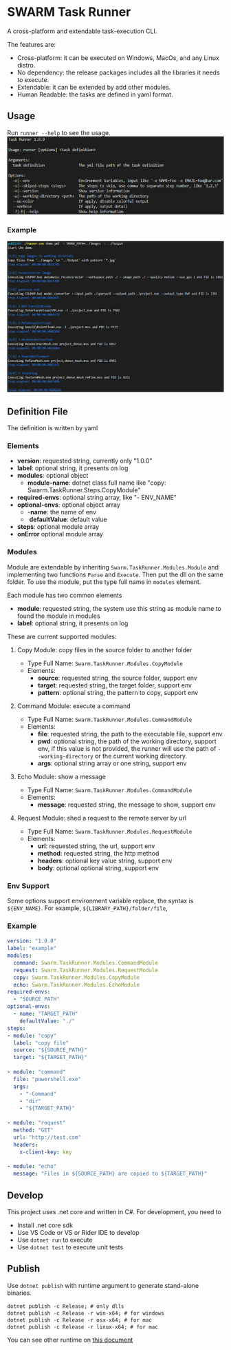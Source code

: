 # SWARM Task Runner
A cross-platform and extendable task-execution CLI.

The features are:
- Cross-platform: it can be executed on Windows, MacOs, and any Linux distro.
- No dependency: the release packages includes all the libraries it needs to execute.
- Extendable: it can be extended by add other modules.
- Human Readable: the tasks are defined in yaml format.

## Usage
Run `runner --help` to see the usage.
![usage](./screenshots/usage.png)

### Example
![example](./screenshots/example.png)

## Definition File
The definition is written by yaml

### Elements
- **version**: requested string, currently only "1.0.0"
- **label**: optional string, it presents on log
- **modules**: optional object
    - **module-name**: dotnet class full name like "copy: Swarm.TaskRunner.Steps.CopyModule"
- **required-envs**: optional string array, like "- ENV_NAME"
- **optional-envs**: optional object array
    - -**name**: the name of env
    - &nbsp;**defaultValue**: default value
- **steps**: optional module array
- **onError** optional module array

### Modules
Module are extendable by inheriting `Swarm.TaskRunner.Modules.Module` and implementing two functions `Parse` and `Execute`. Then put the dll on the same folder. To use the module, put the type full name in `modules` element.

Each module has two common elements
- **module**: requested string, the system use this string as module name to found the module in modules
- **label**: optional string, it presents on log

These are current supported modules:
1. Copy Module: copy files in the source folder to another folder 
    - Type Full Name: `Swarm.TaskRunner.Modules.CopyModule`  
    - Elements:
        - **source**: requested string, the source folder, support env
        - **target**: requested string, the target folder, support env
        - **pattern**: optional string, the pattern to copy, support env

2. Command Module: execute a command
    - Type Full Name: `Swarm.TaskRunner.Modules.CommandModule`
    - Elements:
        - **file**: requested string, the path to the executable file, support env
        - **pwd**: optional string, the path of the working directory, support env, if this value is not provided, the runner will use the path of `--working-directory` or the current working directory.
        - **args**: optional string array or one string, support env

3. Echo Module: show a message
    - Type Full Name: `Swarm.TaskRunner.Modules.CommandModule`
    - Elements:
        - **message**: requested string, the message to show, support env

4. Request Module: shed a request to the remote server by url
    - Type Full Name: `Swarm.TaskRunner.Modules.RequestModule`
    - Elements:
        - **url**: requested string, the url, support env
        - **method**: requested string, the http method
        - **headers**: optional key value string, support env
        - **body**: optional optional string, support env

### Env Support
Some options support environment variable replace, the syntax is `${ENV_NAME}`. For example, `${LIBRARY_PATH}/folder/file`, 

### Example
``` yml
version: "1.0.0"
label: "example"
modules:
  command: Swarm.TaskRunner.Modules.CommandModule
  request: Swarm.TaskRunner.Modules.RequestModule
  copy: Swarm.TaskRunner.Modules.CopyModule
  echo: Swarm.TaskRunner.Modules.EchoModule
required-envs:
  - "SOURCE_PATH"
optional-envs:
  - name: "TARGET_PATH"
    defaultValue: "./"
steps:
- module: "copy"
  label: "copy file"
  source: "${SOURCE_PATH}"
  target: "${TARGET_PATH}"
    
- module: "command"
  file: "powershell.exe"
  args:
    - "-Command"
    - "dir"
    - "${TARGET_PATH}"

- module: "request"
  method: "GET"
  url: "http://test.com"
  headers:
    x-client-key: key

- module: "echo"
  message: "Files in ${SOURCE_PATH} are copied to ${TARGET_PATH}"
```

## Develop
This project uses .net core and written in C#. For development, you need to
- Install .net core sdk
- Use VS Code or VS or Rider IDE to develop
- Use `dotnet run` to execute
- Use `dotnet test` to execute unit tests

## Publish
Use `dotnet publish` with runtime argument to generate stand-alone binaries.
```
dotnet publish -c Release; # only dlls
dotnet publish -c Release -r win-x64; # for windows
dotnet publish -c Release -r osx-x64; # for mac
dotnet publish -c Release -r linux-x64; # for mac
```
You can see other runtime on [this document](https://docs.microsoft.com/en-us/dotnet/core/rid-catalog)